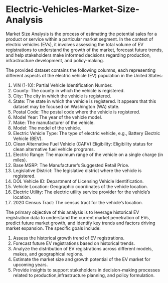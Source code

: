 # Electric-Vehicles-Market-Size-Analysis

Market Size Analysis is the process of estimating the potential sales for a product or service within a particular market segment. In the context of electric vehicles (EVs), it involves assessing the total volume of EV registrations to understand the growth of the market, forecast future trends, and help stakeholders make informed decisions regarding production, infrastructure development, and policy-making.

The provided dataset contains the following columns, each representing different aspects of the electric vehicle (EV) population in the United States:

   1. VIN (1-10): Partial Vehicle Identification Number.
   2. County: The county in which the vehicle is registered.
   3. City: The city in which the vehicle is registered.
   4. State: The state in which the vehicle is registered. It appears that this dataset may be focused on Washington (WA) state.
   5. Postal Code: The postal code where the vehicle is registered.
   6. Model Year: The year of the vehicle model.
   7. Make: The manufacturer of the vehicle.
   8. Model: The model of the vehicle.
   9. Electric Vehicle Type: The type of electric vehicle, e.g., Battery Electric Vehicle (BEV).
   10. Clean Alternative Fuel Vehicle (CAFV) Eligibility: Eligibility status for clean alternative fuel vehicle programs.
   11. Electric Range: The maximum range of the vehicle on a single charge (in miles).
   12. Base MSRP: The Manufacturer’s Suggested Retail Price.
   13. Legislative District: The legislative district where the vehicle is registered.
   14. DOL Vehicle ID: Department of Licensing Vehicle Identification.
   15. Vehicle Location: Geographic coordinates of the vehicle location.
   16. Electric Utility: The electric utility service provider for the vehicle’s location.
   17. 2020 Census Tract: The census tract for the vehicle’s location.

The primary objective of this analysis is to leverage historical EV registration data to understand the current market penetration of EVs, predict future market growth, and identify key trends and factors driving market expansion. The specific goals include:

   1. Assess the historical growth trend of EV registrations.
   2. Forecast future EV registrations based on historical trends.
   3. Analyze the distribution of EV registrations across different models, makes, and geographical regions.
   4. Estimate the market size and growth potential of the EV market for upcoming years.
   5. Provide insights to support stakeholders in decision-making processes related to production,infrastructure planning, and policy formulation.
